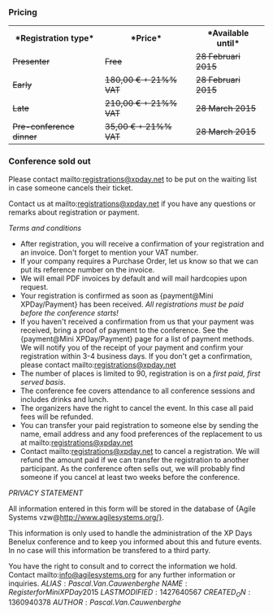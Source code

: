 <h3>Pricing</h3>
<table class="table table-bordered table-striped">
<tr><th>*Registration type*</th><th>*Price*</th><th>*Available until*</th></tr>
<tr><td><strike>Presenter</strike></td><td> <strike>Free </strike></td><td><strike> 28  Februari 2015</strike></td></tr>
<tr><td><strike>Early</strike></td><td><strike>180,00 &euro; + 21%% VAT</strike></td><td><strike>28 Februari 2015</strike></td></tr>
<tr><td><strike>Late</strike></td><td><strike>210,00 &euro; + 21%% VAT</strike></td><td><strike>28 March 2015 </strike></td></tr>
<tr><td><strike>Pre-conference dinner</strike></td><td><strike>35,00 &euro; + 21%% VAT </strike></td><td><strike>28 March 2015 </strike></td></tr>
</table>

<h3>Conference sold out</h3>

Please contact mailto:registrations@xpday.net to be put on the waiting list in case someone cancels their ticket.

Contact us at mailto:registrations@xpday.net if you have any questions or remarks about registration or payment.

*Terms and conditions*
   * After registration, you will receive a confirmation of your registration and an invoice. Don't forget to mention your VAT number.
   * If your company requires a Purchase Order, let us know so that we can put its reference number on the invoice.
   * We will email PDF invoices by default and will mail hardcopies upon request.
   * Your registration is confirmed as soon as {payment@Mini XPDay/Payment} has been received. *All registrations must be paid before the conference starts!*
   * If you haven't received a confirmation from us that your payment was received, bring a proof of payment to the conference. See the {payment@Mini XPDay/Payment} page for a list of payment methods. We will notify you of the receipt of your payment and confirm your registration within 3-4 business days. If you don't get a confirmation, please contact mailto:registrations@xpday.net
   * The number of places is limited to 90, registration is on a *first paid, first served basis*.
   * The conference fee covers attendance to all conference sessions and includes drinks and lunch.
   * The organizers have the right to cancel the event. In this case all paid fees will be refunded.
   * You can transfer your paid registration to someone else by sending the name, email address and any food preferences of the replacement to us at mailto:registrations@xpday.net
   * Contact mailto:registrations@xpday.net to cancel a registration. We will  refund the amount paid if we can transfer the registration to another participant. As the conference often sells out, we will probably find someone if you cancel at least two weeks before the conference.

*PRIVACY STATEMENT*

All information entered in this form will be stored in the database of {Agile Systems vzw@http://www.agilesystems.org/}.

This information is only used to handle the administration of the XP Days Benelux conference and to keep you informed about this and future events. In no case will this information be transfered to a third party.

You have the right to consult and to correct the information we hold. Contact mailto:info@agilesystems.org for any further information or inquiries.
$ALIAS:Pascal.Van.Cauwenberghe$
$NAME:Register for Mini XP Day 2015$
$LASTMODIFIED:1427640567$
$CREATED_ON:1360940378$
$AUTHOR:Pascal.Van.Cauwenberghe$

